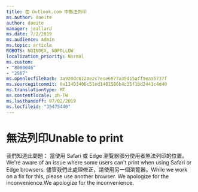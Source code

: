 ```yaml
---
title: 在 Outlook.com 中無法列印
ms.author: daeite
author: daeite
manager: joallard
ms.date: 7/2/2019
ms.audience: Admin
ms.topic: article
ROBOTS: NOINDEX, NOFOLLOW
localization_priority: Normal
ms.custom:
- "8000046"
- "2507"
ms.openlocfilehash: 3a920dc6128e2c7ece6077a35d15aff9eaa5737f
ms.sourcegitcommit: 0a11493406c51ed1481586b4c35f1bd2441c4d40
ms.translationtype: MT
ms.contentlocale: zh-TW
ms.lasthandoff: 07/02/2019
ms.locfileid: "35475440"
---
```

# <a name="unable-to-print"></a><span data-ttu-id="f0d72-102">無法列印</span><span class="sxs-lookup"><span data-stu-id="f0d72-102">Unable to print</span></span>

<span data-ttu-id="f0d72-103">我們知道此問題： 當使用 Safari 或 Edge 瀏覽器部分使用者無法列印的位置。</span><span class="sxs-lookup"><span data-stu-id="f0d72-103">We're aware of an issue where some users can't print when using Safari or Edge browsers.</span></span> <span data-ttu-id="f0d72-104">儘管我們此處理修正，請使用另一個瀏覽器。</span><span class="sxs-lookup"><span data-stu-id="f0d72-104">While we work on a fix for this, please use another browser.</span></span> <span data-ttu-id="f0d72-105">We apologize for the inconvenience.</span><span class="sxs-lookup"><span data-stu-id="f0d72-105">We apologize for the inconvenience.</span></span>